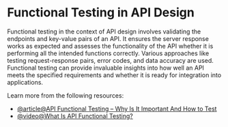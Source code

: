 # Functional Testing in API Design

Functional testing in the context of API design involves validating the endpoints and key-value pairs of an API. It ensures the server response works as expected and assesses the functionality of the API whether it is performing all the intended functions correctly. Various approaches like testing request-response pairs, error codes, and data accuracy are used. Functional testing can provide invaluable insights into how well an API meets the specified requirements and whether it is ready for integration into applications.

Learn more from the following resources:

- [@article@API Functional Testing – Why Is It Important And How to Test](https://testsigma.com/blog/api-functional-testing/)
- [@video@What Is API Functional Testing?](https://www.youtube.com/watch?v=CvJHDKMWofk)
